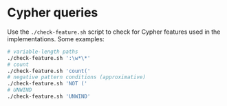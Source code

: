 # Cypher queries

Use the `./check-feature.sh` script to check for Cypher features used in the implementations. Some examples:

```bash
# variable-length paths
./check-feature.sh ':\w*\*'
# count
./check-feature.sh 'count('
# negative pattern conditions (approximative)
./check-feature.sh 'NOT ('
# UNWIND
./check-feature.sh 'UNWIND'
```
